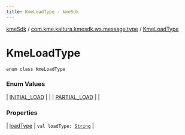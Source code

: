 ```yaml
---
title: KmeLoadType - kmeSdk
---
```


[kmeSdk](../../index.html) / [com.kme.kaltura.kmesdk.ws.message.type](../index.html) / [KmeLoadType](./index.html)

# KmeLoadType

`enum class KmeLoadType`

### Enum Values

| [INITIAL_LOAD](-i-n-i-t-i-a-l_-l-o-a-d.html) |  |
| [PARTIAL_LOAD](-p-a-r-t-i-a-l_-l-o-a-d.html) |  |

### Properties

| [loadType](load-type.html) | `val loadType: `[`String`](https://kotlinlang.org/api/latest/jvm/stdlib/kotlin/-string/index.html) |

